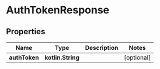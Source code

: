 
# AuthTokenResponse

## Properties
Name | Type | Description | Notes
------------ | ------------- | ------------- | -------------
**authToken** | **kotlin.String** |  |  [optional]



